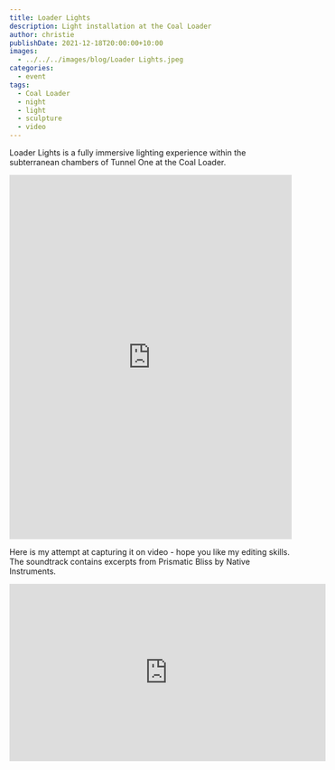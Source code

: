 ```yaml
---
title: Loader Lights
description: Light installation at the Coal Loader
author: christie
publishDate: 2021-12-18T20:00:00+10:00
images:
  - ../../../images/blog/Loader Lights.jpeg
categories:
  - event
tags:
  - Coal Loader
  - night
  - light
  - sculpture
  - video
---
```

Loader Lights is a fully immersive lighting experience within the subterranean chambers of Tunnel One at the Coal Loader.

<iframe src="https://www.facebook.com/plugins/post.php?href=https%3A%2F%2Fwww.facebook.com%2Fchris1.tham%2Fposts%2Fpfbid037NiEqKrx5avEQsg23FfwCve1c7DnuzK9THHFgmdwu29PtZyaHA87TcZqFf3PpFujl&show_text=true&width=500" width="500" height="645" style="border:none;overflow:hidden" scrolling="no" frameborder="0" allowfullscreen="true" allow="autoplay; clipboard-write; encrypted-media; picture-in-picture; web-share"></iframe>

Here is my attempt at capturing it on video - hope you like my editing skills. The soundtrack contains excerpts from Prismatic Bliss by Native Instruments.

<iframe src="https://www.facebook.com/plugins/video.php?height=314&href=https%3A%2F%2Fwww.facebook.com%2Fchris1.tham%2Fvideos%2F312579327441753%2F&show_text=false&width=560&t=0" width="560" height="314" style="border:none;overflow:hidden" scrolling="no" frameborder="0" allowfullscreen="true" allow="autoplay; clipboard-write; encrypted-media; picture-in-picture; web-share" allowFullScreen="true"></iframe>
